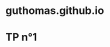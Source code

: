 # guthomas.github.io
<html>
  <head>
    <title>Mon titre</title>
  </head>
  <body>
    <h1>TP n°1</h1>
  </body>
</html>  
